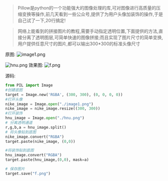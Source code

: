 > Pillow是python的一个功能强大的图像处理的库,可对图像进行高质量的压缩变换等操作,前几天看到一些公众号,提供了为用户头像加装饰的操作,于是自己试了一下,20行搞定!

> 网络上能看到的拼接图片的教程,需要手动指定透明位置,下面提供的方法,直接分离了透明图层,可简单快速的图像拼接;而且实现了图片尺寸的简单变换,用户提供任意尺寸的图片,都可以输出300*300的标准头像尺寸

原图:
![image1.png](http://upload-images.jianshu.io/upload_images/3203841-9372713a2555b430.png?imageMogr2/auto-orient/strip%7CimageView2/2/w/1240)

![hnu.png](http://upload-images.jianshu.io/upload_images/3203841-e7bdb9b60249e002.png?imageMogr2/auto-orient/strip%7CimageView2/2/w/1240)
效果图:
![f.png](http://upload-images.jianshu.io/upload_images/3203841-03e013675e3fbd79.png?imageMogr2/auto-orient/strip%7CimageView2/2/w/1240)


源码:
```python
from PIL import Image
#创建底图
target = Image.new('RGBA', (300, 300), (0, 0, 0, 0))
#打开头像
nike_image = Image.open("./image1.png")
nike_image = nike_image.resize((300, 300))
#打开装饰
hnu_image = Image.open("./hnu.png")
# 分离透明通道
r,g,b,a = hnu_image.split()
# 将头像贴到底图
nike_image.convert("RGBA")
target.paste(nike_image, (0,0))

#将装饰贴到底图
hnu_image.convert("RGBA")
target.paste(hnu_image,(0,0), mask=a)

# 保存图片
target.save("f.png")
```
